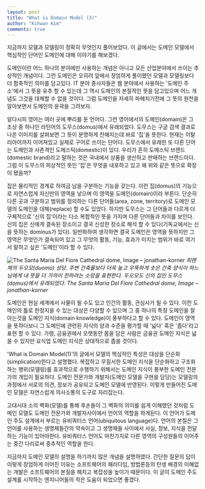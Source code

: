 ```yaml
---
layout: post
title: "What is Domain Model (3)"
author: "Kihwan Kim"
comments: true
---
```

지금까지 모델과 모델링이 정확히 무엇인지 풀어보았다. 이 글에서는 도메인 모델에서 핵심적인 단어인 도메인에 대해 이야기를 해보겠다.

도메인이란 어느 하나의 분야에만 사용하는 개념은 아니고 모든 산업분야에서 쓰이는 추상적인 개념이다. 그런 도메인은 오히려 앞에서 장엄하게 풀이했던 모델과 모델링보다 더 함축적인 의미를 담고있다. IT 분야 종사자들은 웹 분야에서 사용하는 '도메인 주소'에서 그 뜻을 유추 할 수 있는데 그 역시 도메인의 본질적인 뜻을 담고있으며 어느 개념도 그것을 대체할 수 없을 것이다. 그럼 도메인을 자세히 파헤치기전에 그 뜻의 원천을 알아보면서 도메인의 윤곽을 그려보자.

알다시피 영어는 여러 곳에 뿌리를 둔 언어다. 그런 영어에서의 도메인(domain)은 그 조상 중 하나인 라틴어의 도무스(domus)에서 유래되었다. 도무스는 구글 검색 결과로 나온 이미지를 살펴보면 그 뜻이 분명하게 전해지는데 바로 '집'을 뜻한다. 현재는 이탈리아어까지 이어져있고 실제로 구어로 쓰이는 단어다. 도무스에서 유래한 또 다른 단어는 도메인과 사촌격인 도메스틱(domestic)이 있다. 우리가 흔히 도메스틱 브랜드(domestic brand)라고 말하는 것은 국내에서 상품을 생산하고 판매하는 브랜드이다. 그럼 이 도무스의 피상적인 뜻인 '집'은 무엇을 내포하고 있고 왜 위와 같은 뜻으로 확장이 됐을까? 

집은 물리적인 경계로 하여금 남을 구분하는 기능을 갖는다. 이런 집(domus)의 기능으로 자연스럽게 자신만의 영역을 낳으며 이 영역을 도메인(domain)이라 부른다. 단순히 다른 곳과 구분하고 범위를 정의하는 다른 단어들(area, zone, territory)로 도메인 모델의 도메인을 대체(replace) 할 수도 있었다. 하지만 도무스는 그 단어들과 다르게 더 구체적으로 '신의 집'이라는 다소 복합적인 뜻을 가지며 다른 단어들과 차이를 보인다. 신의 집은 신에게 결속된 장소이고 결국 신성한 장소로 해석 할 수 있다(기독교에서는 신을 뜻하는 dominus가 있다).  일반화하여 생각하면 결국 도메인은 영역을 뜻하지만 그 영역은 무엇인가 결속되어 있고 그 무엇의 활동, 기능, 효과가 미치는 범위가 바로 여기서 말하고 싶은 '도메인'이라 할 수 있다.

![*The Santa Maria Del Fiore Cathedral dome, Image – jonathan-korner*](https://happist.com/wp-content/uploads/2018/12/%EC%9D%B4%ED%83%88%EB%A6%AC%EC%95%84-%EC%97%AC%ED%96%89-%ED%94%BC%EB%A0%8C%EC%B2%B4-%EC%82%B0%ED%83%80-%EB%A7%88%EB%A6%AC%EC%95%84-%EB%8D%B8-%ED%94%BC%EC%98%A4%EB%A0%88-%EC%84%B1%EB%8B%B9-%EB%91%90%EC%98%A4%EB%AA%A8-The-Santa-Maria-Del-Fiore-Cathedral-dome-Image-jonathan-korner-1024x682.jpg)
_피렌체의 두오모(duomo) 성당. 주변 건축물보다 더욱 높고 우뚝하게 솟은 건축 양식이 하느님에게 내 뜻을 더 가까이 전하려는 소망을 표현한다. 두오모도 신의 집인 도무스(domus)에서 유래되었다._ *The Santa Maria Del Fiore Cathedral dome, Image – jonathan-korner*

도메인은 현실 세계에서 사물이 될 수도 있고 인간의 활동, 관심사가 될 수 있다. 이런 도메인의 틀로 한정지을 수 있는 대상은 다양할 수 있으며 그 중 하나의 특정 도메인을 잘 아는것을 도메인 지식(domain knowledge)이 풍부하다고 할 수 있다. 도메인이 영역을 뜻하다보니 그 도메인에 관련된 지식의 양과 수준을 평가할 때 '넓다' 혹은 '좁다'라고 표현 할 수 있다. 가령, 금융권에서 오랫동안 몸을 담은 사람은 금융권 도메인 지식은 넓을 수 있지만 요식업 도메인 지식은 상대적으로 좁을 것이다. 

'What is Domain Model(1)'의 글에서 모델의 핵심적인 특성은 대상을 단순화(simplication)한다고 설명했다. 복잡하고 무질서한 도메인 지식을 단순화하고 구조화하는 행위(모델링)를 효과적으로 수행하기 위해서는 도메인 지식이 풍부한 도메인 전문가의 개입이 필요하다. 도메인 전문가와 개발자(도메인 모델을 구현을 담당)는 모델링의 과정에서 서로의 의견, 정보가 공유되고 도메인 모델에 반영된다. 이렇게 만들어진 도메인 모델은 자연스럽게 의사소통의 도구로 자리잡는다. 

고대시대 소의 벽화(모델)를 통해 후손들이 그 벽화의 의미를 쉽게 이해했던 것처럼 도메인 모델도 도메인 전문가와 개발자사이에서 언어의 역할을 하게된다. 이 언어가 도메인 주도 설계에서 부르는 유비쿼터스 언어(ubiquitous language)다. 언어의 본질은 그 언어를 사용하는 생명체들간의 약속이고 그 생명체들 사이에서 사실, 정보, 지식을 전달하는 기능이 있어야한다. 유비쿼터스 언어도 마찬가지로 다른 영역의 구성원들의 이어주는 중간 다리로써 중추적인 역할을 한다. 

지금까지 도메인 모델의 설명을 하기까지 많은 개념을 설명하였다. 간단한 질문의 답이 이렇게 장엄하게 이어진 이유는 소프트웨어의 패러다임, 방법론등의 탄생 배경의 이해없는 개발은 소프트웨어의 본질을 해치고 복잡성을 높이기 때문이다. 이 글이 도메인 주도 설계를 시작하는 엔지니어들의 작은 도움이 되었으면 좋겠다.















 

